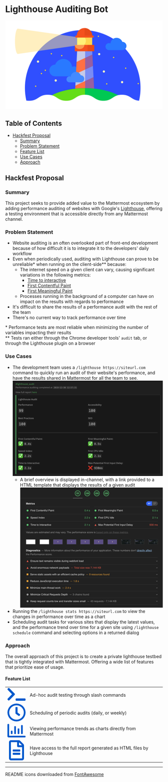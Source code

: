 # Lighthouse Auditing Bot
![](img/lighthouse-logo.png)
## Table of Contents
* [Hackfest Proposal](#hackathon-proposal)
  * [Summary](#summary)
  * [Problem Statement](#problem-statement)
  * [Feature List](#feature-list)
  * [Use Cases](#use-cases)
  * [Approach](#approach)

## Hackfest Proposal
### **Summary**
This project seeks to provide added value to the Mattermost ecosystem by adding performance auditing of websites with Google's [Lighthouse](https://developers.google.com/web/tools/lighthouse), offering a testing environment that is accessible directly from any Mattermost channel.

### **Problem Statement**
* Website auditing is an often overlooked part of front-end development because of how difficult it is to integrate it to the developers' daily workflow
* Even when periodically used, auditing with Lighthouse can prove to be unreliable* when running on the client-side** because:
  * The internet speed on a given client can vary, causing significant variations in the following metrics:
    * [Time to interactive](https://developers.google.com/web/tools/lighthouse/audits/time-to-interactive)
    * [First Contentful Paint](https://developers.google.com/web/tools/lighthouse/audits/first-contentful-paint)
    * [First Meaningful Paint](https://developers.google.com/web/tools/lighthouse/audits/first-meaningful-paint)
  * Processes running in the background of a computer can have on impact on the results with regards to performance
* It's difficult to share the results of a performance audit with the rest of the team
* There's no current way to track performance over time

\* Performance tests are most reliable when minimizing the number of variables impacting their results  
\*\* Tests ran either through the Chrome developer tools' `audit` tab, or through the Lighthouse plugin on a browser

### **Use Cases**
* The development team uses a `/lighthouse https://siteurl.com` command to quickly run an audit of their website's performance, and have the results shared in Mattermost for all the team to see.  
![](img/audit_report_channel.png)
  * A brief overview is displayed in-channel, with a link provided to a HTML template that displays the results of a given audit
![](img/audit_report_html.png)
* Running the `/lighthouse stats https://siteurl.com` to view the changes in performance over time as a chart
* Scheduling audit tasks for various sites that display the latest values, and the performance trend over time for a given site using `/lighthouse schedule` command and selecting options in a returned dialog

### **Approach**
The overall approach of this project is to create a private lighthouse testbed that is tightly integrated with Mattermost.
Offering a wide list of features that prioritize ease of usage.

#### **Feature List**
|      |     |
| :--: | :-- |
| ![](img/terminal-solid.png) | Ad-hoc audit testing through slash commands |
| ![](img/clock-regular.png) | Scheduling of periodic audits (daily, or weekly) | 
| ![](img/chart-bar-regular.png) | Viewing performance trends as charts directly from Mattermost | 
| ![](img/file-alt-regular.png) | Have access to the full report generated as HTML files by Lighthouse |

---

README icons downloaded from <a href="https://fontawesome.com/license">FontAwesome</a>